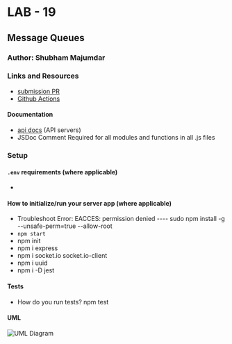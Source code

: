 # LAB - 19

## Message Queues

### Author: Shubham Majumdar

### Links and Resources
* [submission PR](https://github.com/401-advanced-javascript-Shubham/Lab19-MessageQueues/pull/1)
* [Github Actions](https://github.com/401-advanced-javascript-Shubham/Lab19-MessageQueues/actions)

#### Documentation
* [api docs](http://xyz.com/api-docs) (API servers)
* JSDoc Comment Required for all modules and functions in all .js files

### Setup
#### `.env` requirements (where applicable)
* 

#### How to initialize/run your server app (where applicable)
* Troubleshoot Error: EACCES: permission denied ---- sudo npm install -g --unsafe-perm=true --allow-root 
* `npm start`
* npm init
* npm i express
* npm i socket.io socket.io-client
* npm i uuid
* npm i -D jest


  
#### Tests
* How do you run tests?
npm test

#### UML
![UML Diagram](whiteboard.jpg)
